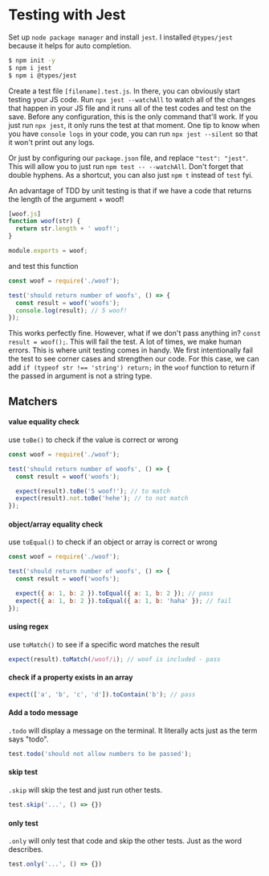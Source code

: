 # Testing with Jest

Set up `node package manager` and install `jest`. I installed `@types/jest` because it helps for auto completion.
```bash
$ npm init -y
$ npm i jest
$ npm i @types/jest
```

Create a test file `[filename].test.js`. In there, you can obviously start testing your JS code.
Run `npx jest --watchAll` to watch all of the changes that happen in your JS file and it runs all of the test codes and test on the save. Before any configuration, this is the only command that'll work.
If you just run `npx jest`, it only runs the test at that moment.
One tip to know when you have `console logs` in your code, you can run `npx jest --silent` so that it won't print out any logs.

Or just by configuring our `package.json` file, and replace `"test": "jest"`.
This will allow you to just run `npm test -- --watchAll`. Don't forget that double hyphens. As a shortcut, you can also just `npm t` instead of `test` fyi.


An advantage of TDD by unit testing is that if we have a code that returns the length of the argument + woof!
```javascript
[woof.js]
function woof(str) {
  return str.length + ' woof!';
}

module.exports = woof;
```
and test this function

```javascript
const woof = require('./woof');

test('should return number of woofs', () => {
  const result = woof('woofs');
  console.log(result); // 5 woof!
});
```

This works perfectly fine.
However, what if we don't pass anything in?
`const result = woof();`. This will fail the test.
A lot of times, we make human errors. This is where unit testing comes in handy.
We first intentionally fail the test to see corner cases and strengthen our code.
For this case, we can add
`if (typeof str !== 'string') return;` in the `woof` function to return if the passed in argument is not a string type.

## Matchers

#### value equality check
use `toBe()` to check if the value is correct or wrong
```javascript
const woof = require('./woof');

test('should return number of woofs', () => {
  const result = woof('woofs');

  expect(result).toBe('5 woof!'); // to match
  expect(result).not.toBe('hehe'); // to not match
});
```

#### object/array equality check
use `toEqual()` to check if an object or array is correct or wrong
```javascript
const woof = require('./woof');

test('should return number of woofs', () => {
  const result = woof('woofs');

  expect({ a: 1, b: 2 }).toEqual({ a: 1, b: 2 }); // pass
  expect({ a: 1, b: 2 }).toEqual({ a: 1, b: 'haha' }); // fail
});
```

#### using regex
use `toMatch()` to see if a specific word matches the result
```javascript
expect(result).toMatch(/woof/i); // woof is included - pass
```

#### check if a property exists in an array
```javascript
expect(['a', 'b', 'c', 'd']).toContain('b'); // pass
```

#### Add a todo message
`.todo` will display a message on the terminal. It literally acts just as the term says "todo".
```javascript
test.todo('should not allow numbers to be passed');
```

#### skip test
`.skip` will skip the test and just run other tests.
```javascript
test.skip('...', () => {})
```

#### only test
`.only` will only test that code and skip the other tests. Just as the word describes.
```javascript
test.only('...', () => {})
```

